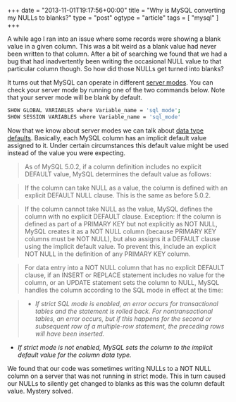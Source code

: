 +++
date = "2013-11-01T19:17:56+00:00"
title = "Why is MySQL converting my NULLs to blanks?"
type = "post"
ogtype = "article"
tags = [ "mysql" ]
+++

A while ago I ran into an issue where some records were showing a blank value in a given column. This was a bit weird as a blank value had never been written to that column. After a bit of searching we found that we had a bug that had inadvertently been writing the occasional NULL value to that particular column though. So how did those NULLs get turned into blanks?

It turns out that MySQL can operate in different [server modes](https://dev.mysql.com/doc/refman/5.0/en/sql-mode.html). You can check your server mode by running one of the two commands below. Note that your server mode will be blank by default.

```bash
SHOW GLOBAL VARIABLES where Variable_name = 'sql_mode';
SHOW SESSION VARIABLES where Variable_name = 'sql_mode'
```

Now that we know about server modes we can talk about [data type defaults](https://dev.mysql.com/doc/refman/5.0/en/data-type-defaults.html). Basically, each MySQL column has an implicit default value assigned to it. Under certain circumstances this default value might be used instead of the value you were expecting.

> As of MySQL 5.0.2, if a column definition includes no explicit DEFAULT value, MySQL determines the default value as follows:

> If the column can take NULL as a value, the column is defined with an explicit DEFAULT NULL clause. This is the same as before 5.0.2.

>If the column cannot take NULL as the value, MySQL defines the column with no explicit DEFAULT clause. Exception: If the column is defined as part of a PRIMARY KEY but not explicitly as NOT NULL, MySQL creates it as a NOT NULL column (because PRIMARY KEY columns must be NOT NULL), but also assigns it a DEFAULT clause using the implicit default value. To prevent this, include an explicit NOT NULL in the definition of any PRIMARY KEY column.

> For data entry into a NOT NULL column that has no explicit DEFAULT clause, if an INSERT or REPLACE statement includes no value for the column, or an UPDATE statement sets the column to NULL, MySQL handles the column according to the SQL mode in effect at the time:

> * *If strict SQL mode is enabled, an error occurs for transactional tables and the statement is rolled back. For nontransactional tables, an error occurs, but if this happens for the second or subsequent row of a multiple-row statement, the preceding rows will have been inserted.*
* *If strict mode is not enabled, MySQL sets the column to the implicit default value for the column data type.*

We found that our code was sometimes writing NULLs to a NOT NULL column on a server that was not running in strict mode. This in turn caused our NULLs to silently get changed to blanks as this was the column default value. Mystery solved.
